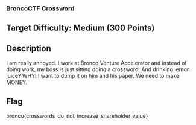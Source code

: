 ### BroncoCTF Crossword

## Target Difficulty: Medium (300 Points)

## Description

I am really annoyed. I work at Bronco Venture Accelerator and instead of doing work, my boss is just sitting doing a crossword. And drinking lemon juice? WHY! I want to dump it on him and his paper. We need to make MONEY.

## Flag
bronco{crosswords_do_not_increase_shareholder_value}